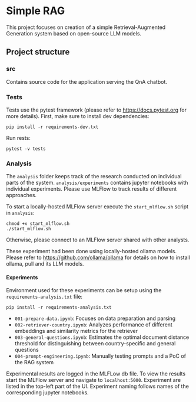# Simple RAG

This project focuses on creation of a simple Retrieval-Augmented Generation
system based on open-source LLM models.

## Project structure

### src

Contains source code for the application serving the QnA chatbot.

### Tests

Tests use the pytest framework (please refer to https://docs.pytest.org for more
details). First, make sure to install dev dependencies:

```
pip install -r requirements-dev.txt
```

Run rests:

```
pytest -v tests
```

### Analysis

The `analysis` folder keeps track of the research conducted on individual parts
of the system. `analysis/experiments` contains jupyter notebooks with
individual experiments. Please use MLFlow to track results of different
approaches.

To start a locally-hosted MLFlow server execute the `start_mlflow.sh` script
in `analysis`:

```
chmod +x start_mlflow.sh
./start_mlflow.sh
```

Otherwise, please connect to an MLFlow server shared with other analysts.

These experiment had been done using locally-hosted ollama models. Please refer
to https://github.com/ollama/ollama for details on how to install ollama, pull
and its LLM models.

#### Experiments

Environment used for these experiments can be setup using
the `requirements-analysis.txt` file:

```
pip install -r requirements-analysis.txt
```

- `001-prepare-data.ipynb`: Focuses on data preparation and parsing
- `002-retriever-country.ipynb`: Analyzes performance of different embeddings
  and similarity metrics for the retriever
- `003-general-questions.ipynb`: Estimates the optimal document distance
  threshold for distinguishing between country-specific and general questions
- `004-prompt-engineering.ipynb`: Manually testing prompts and a PoC of the RAG
  system

Experimental results are logged in the MLFLow db file. To view the results start
the MLFlow server and navigate to `localhost:5000`. Experiment are listed in the
top-left part of the UI. Experiment naming follows names of the corresponding
jupyter notebooks.
